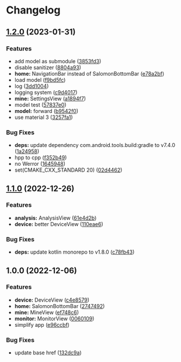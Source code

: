 # Changelog

## [1.2.0](https://github.com/CCXXXI/ecg_monitor/compare/v1.1.0...v1.2.0) (2023-01-31)


### Features

* add model as submodule ([3853fd3](https://github.com/CCXXXI/ecg_monitor/commit/3853fd30fa71488ade770c17cfe7dc8a77633067))
* disable sanitizer ([8804a93](https://github.com/CCXXXI/ecg_monitor/commit/8804a9385789f48acb316904599c5311a672af04))
* **home:** NavigationBar instead of SalomonBottomBar ([e78a2bf](https://github.com/CCXXXI/ecg_monitor/commit/e78a2bf2f774a01b96d485e491960a4abaf84176))
* load model ([f9bd5fc](https://github.com/CCXXXI/ecg_monitor/commit/f9bd5fcd8403b1e3d69d421e1cf0db31d0cc1819))
* log ([3dd1004](https://github.com/CCXXXI/ecg_monitor/commit/3dd1004bd7fd6f14e518fd47feadfed00df8e916))
* logging system ([c9d4017](https://github.com/CCXXXI/ecg_monitor/commit/c9d4017a7a5fe46aebfd279503c624eb8d07bf97))
* **mine:** SettingsView ([a1894f7](https://github.com/CCXXXI/ecg_monitor/commit/a1894f732ca8e21586a2d132632c1e8d9436864a))
* model test ([57837e0](https://github.com/CCXXXI/ecg_monitor/commit/57837e0cbeaa6d9a9947505042ab6803b2a13d61))
* **model:** forward ([b9542f0](https://github.com/CCXXXI/ecg_monitor/commit/b9542f0cf45f2daafdabec89cccf9f876ab1002f))
* use material 3 ([3257fa1](https://github.com/CCXXXI/ecg_monitor/commit/3257fa193ca774736eccf5d3a2d81d91bf87b6df))


### Bug Fixes

* **deps:** update dependency com.android.tools.build:gradle to v7.4.0 ([1a24958](https://github.com/CCXXXI/ecg_monitor/commit/1a249588efbf8c85ae534dd7f6286d28c0260b44))
* hpp to cpp ([f352b49](https://github.com/CCXXXI/ecg_monitor/commit/f352b49c2e18176990578457e2cd2aa3c2cbb9ec))
* no Werror ([1645948](https://github.com/CCXXXI/ecg_monitor/commit/164594895cb4e16f6cbba594dd20f7933b940c7a))
* set(CMAKE_CXX_STANDARD 20) ([02d4462](https://github.com/CCXXXI/ecg_monitor/commit/02d44627cae651f78dcc05bc38e700de9c8dc920))

## [1.1.0](https://github.com/CCXXXI/ecg_monitor/compare/v1.0.0...v1.1.0) (2022-12-26)

### Features

- **analysis:** AnalysisView ([61e4d2b](https://github.com/CCXXXI/ecg_monitor/commit/61e4d2b23890caf87baa6e50c264ae60f6c7cd45))
- **device:** better DeviceView ([110eae6](https://github.com/CCXXXI/ecg_monitor/commit/110eae666f599bd5def8cc251ea281d9f6d7c9e0))

### Bug Fixes

- **deps:** update kotlin monorepo to v1.8.0 ([c78fb43](https://github.com/CCXXXI/ecg_monitor/commit/c78fb43f5c3930d8682b5acc798931e89de125f9))

## 1.0.0 (2022-12-06)

### Features

- **device:** DeviceView ([c4e8579](https://github.com/CCXXXI/ecg_monitor/commit/c4e8579f649043f294958d7d4f220c9b731ff97b))
- **home:** SalomonBottomBar ([2747492](https://github.com/CCXXXI/ecg_monitor/commit/2747492ccf48dec88d821abadbd71cd0098579f5))
- **mine:** MineView ([ef748c6](https://github.com/CCXXXI/ecg_monitor/commit/ef748c62fe678de0dc35fb31e4f13e6aedb46da3))
- **monitor:** MonitorView ([0060109](https://github.com/CCXXXI/ecg_monitor/commit/0060109060de59a60a4b029e5198a81e5b02ff38))
- simplify app ([e96ccbf](https://github.com/CCXXXI/ecg_monitor/commit/e96ccbf000cbdfa2afe99f7c786a3b38853e6953))

### Bug Fixes

- update base href ([132dc9a](https://github.com/CCXXXI/ecg_monitor/commit/132dc9ad4ad03be09bffb6a7a5d44e075470436b))
